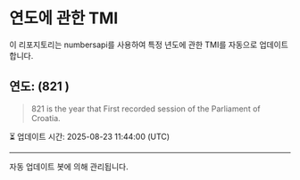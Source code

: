 
# 연도에 관한 TMI

이 리포지토리는 numbersapi를 사용하여 특정 년도에 관한 TMI를 자동으로 업데이트합니다.

## 연도: (821 )
> 821 is the year that First recorded session of the Parliament of Croatia.

⏳ 업데이트 시간: 2025-08-23 11:44:00 (UTC)

---
자동 업데이트 봇에 의해 관리됩니다.
